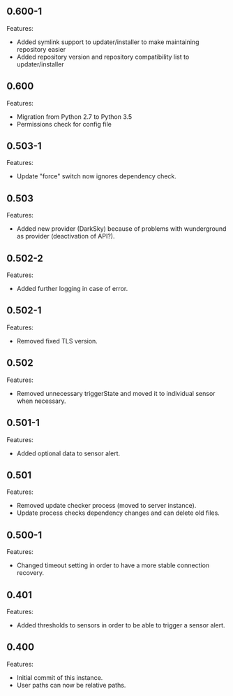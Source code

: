 ## 0.600-1

Features:

* Added symlink support to updater/installer to make maintaining repository easier
* Added repository version and repository compatibility list to updater/installer 


## 0.600

Features:

* Migration from Python 2.7 to Python 3.5
* Permissions check for config file


## 0.503-1

Features:

* Update "force" switch now ignores dependency check.


## 0.503

Features:

* Added new provider (DarkSky) because of problems with wunderground as provider (deactivation of API?).


## 0.502-2

Features:

* Added further logging in case of error.


## 0.502-1

Features:

* Removed fixed TLS version.


## 0.502

Features:

* Removed unnecessary triggerState and moved it to individual sensor when necessary.


## 0.501-1

Features:

* Added optional data to sensor alert.


## 0.501

Features:

* Removed update checker process (moved to server instance).
* Update process checks dependency changes and can delete old files.


## 0.500-1

Features:

* Changed timeout setting in order to have a more stable connection recovery.


## 0.401

Features:

* Added thresholds to sensors in order to be able to trigger a sensor alert.


## 0.400

Features:

* Initial commit of this instance.
* User paths can now be relative paths.